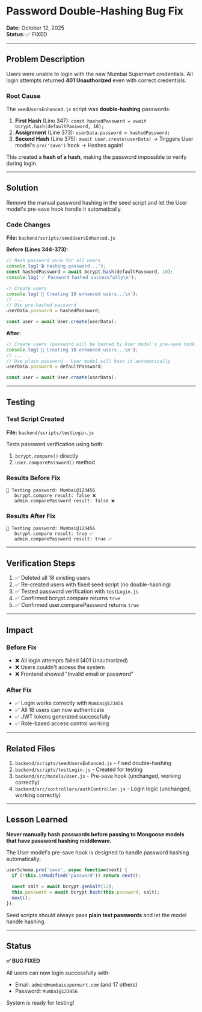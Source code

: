 # Password Double-Hashing Bug Fix

**Date:** October 12, 2025  
**Status:** ✅ FIXED

---

## Problem Description

Users were unable to login with the new Mumbai Supermart credentials. All login attempts returned **401 Unauthorized** even with correct credentials.

### Root Cause

The `seedUsersEnhanced.js` script was **double-hashing** passwords:

1. **First Hash** (Line 347): `const hashedPassword = await bcrypt.hash(defaultPassword, 10);`
2. **Assignment** (Line 373): `userData.password = hashedPassword;`
3. **Second Hash** (Line 375): `await User.create(userData)` → Triggers User model's `pre('save')` hook → Hashes again!

This created a **hash of a hash**, making the password impossible to verify during login.

---

## Solution

Remove the manual password hashing in the seed script and let the User model's pre-save hook handle it automatically.

### Code Changes

**File:** `backend/scripts/seedUsersEnhanced.js`

**Before (Lines 344-373):**
```javascript
// Hash password once for all users
console.log('🔒 Hashing password...');
const hashedPassword = await bcrypt.hash(defaultPassword, 10);
console.log('✅ Password hashed successfully\n');

// Create users
console.log('📝 Creating 18 enhanced users...\n');
// ...
// Use pre-hashed password
userData.password = hashedPassword;

const user = await User.create(userData);
```

**After:**
```javascript
// Create users (password will be hashed by User model's pre-save hook)
console.log('📝 Creating 18 enhanced users...\n');
// ...
// Use plain password - User model will hash it automatically
userData.password = defaultPassword;

const user = await User.create(userData);
```

---

## Testing

### Test Script Created
**File:** `backend/scripts/testLogin.js`

Tests password verification using both:
1. `bcrypt.compare()` directly
2. `user.comparePassword()` method

### Results Before Fix
```
🧪 Testing password: Mumbai@123456
   bcrypt.compare result: false ❌
   admin.comparePassword result: false ❌
```

### Results After Fix
```
🧪 Testing password: Mumbai@123456
   bcrypt.compare result: true ✅
   admin.comparePassword result: true ✅
```

---

## Verification Steps

1. ✅ Deleted all 18 existing users
2. ✅ Re-created users with fixed seed script (no double-hashing)
3. ✅ Tested password verification with `testLogin.js`
4. ✅ Confirmed bcrypt.compare returns `true`
5. ✅ Confirmed user.comparePassword returns `true`

---

## Impact

### Before Fix
- ❌ All login attempts failed (401 Unauthorized)
- ❌ Users couldn't access the system
- ❌ Frontend showed "Invalid email or password"

### After Fix
- ✅ Login works correctly with `Mumbai@123456`
- ✅ All 18 users can now authenticate
- ✅ JWT tokens generated successfully
- ✅ Role-based access control working

---

## Related Files

1. `backend/scripts/seedUsersEnhanced.js` - Fixed double-hashing
2. `backend/scripts/testLogin.js` - Created for testing
3. `backend/src/models/User.js` - Pre-save hook (unchanged, working correctly)
4. `backend/src/controllers/authController.js` - Login logic (unchanged, working correctly)

---

## Lesson Learned

**Never manually hash passwords before passing to Mongoose models that have password hashing middleware.**

The User model's pre-save hook is designed to handle password hashing automatically:

```javascript
userSchema.pre('save', async function(next) {
  if (!this.isModified('password')) return next();
  
  const salt = await bcrypt.genSalt(12);
  this.password = await bcrypt.hash(this.password, salt);
  next();
});
```

Seed scripts should always pass **plain text passwords** and let the model handle hashing.

---

## Status

**✅ BUG FIXED**

All users can now login successfully with:
- Email: `admin@mumbaisupermart.com` (and 17 others)
- Password: `Mumbai@123456`

System is ready for testing!
